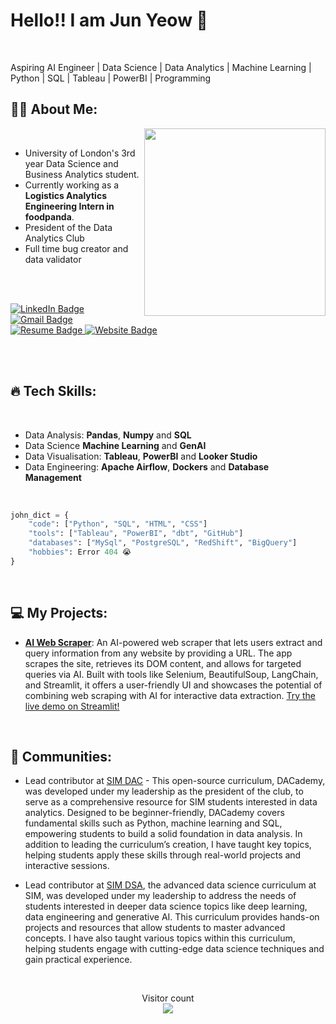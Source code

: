  # Hello!! I am Jun Yeow 👋

<br>

Aspiring AI Engineer | Data Science | Data Analytics | Machine Learning | Python | SQL | Tableau | PowerBI | Programming

<div >

  ## :man_technologist: About Me:
  <img align='right' src="https://gifsec.com/wp-content/uploads/2022/10/zenitsu-gif-2.gif" width="290" height="300">

  <br>
  
  - University of London's 3rd year Data Science and Business Analytics student. 
  - Currently working as a **Logistics Analytics Engineering Intern in foodpanda**.
  - President of the Data Analytics Club
  - Full time bug creator and data validator 
    
  <br>
  <br>
  
  <p>
      <a href="https://www.linkedin.com/in/junyeow/">
        <img src="https://img.shields.io/badge/LinkedIn-blue?style=for-the-badge&logo=linkedin&logoColor=white" alt="LinkedIn Badge"/>
      </a>
      <a href="mailto:junyeow89@gmail.com">
        <img src="https://img.shields.io/badge/Gmail-red?style=for-the-badge&logo=gmail&logoColor=white" alt="Gmail Badge"/>
      </a>
      <a href="https://drive.google.com/file/d/1x_-Z4a8l_AQXuItZqJBCvzND-3yAuS8Q/view">
        <img src="https://img.shields.io/badge/Resume-moss?style=for-the-badge&logo=google%20docs&logoColor=white&cacheSeconds=https%3A%2F%2Fprofile-counter.glitch.me%2FJohnYeow23%2Fcount.svg" alt="Resume Badge"/>
      </a>
      <a href="https://johnyeow23.github.io/JunYeow-Website/">
        <img src="https://img.shields.io/badge/Website-purple?style=for-the-badge&logo=google%20docs&logoColor=white&cacheSeconds=https%3A%2F%2Fprofile-counter.glitch.me%2FJohnYeow23%2Fcount.svg&link=https%3A%2F%2Fprofile-counter.glitch.me%2FJohnYeow23%2Fcount.svg" alt="Website Badge"/>
      </a>
  </p>
</div>

<br>
<br>

## :fire: Tech Skills:

<br>

- Data Analysis: **Pandas**, **Numpy** and **SQL**
- Data Science **Machine Learning** and **GenAI**
- Data Visualisation: **Tableau**, **PowerBI** and **Looker Studio**
- Data Engineering: **Apache Airflow**, **Dockers** and **Database Management**

<br>

```python
john_dict = {
    "code": ["Python", "SQL", "HTML", "CSS"]
    "tools": ["Tableau", "PowerBI", "dbt", "GitHub"]
    "databases": ["MySql", "PostgreSQL", "RedShift", "BigQuery"]
    "hobbies": Error 404 😭
}
```

<br>

## :computer: My Projects:
- **[AI Web Scraper](https://github.com/JohnYeow23/ai_webber/tree/main)**: An AI-powered web scraper that lets users extract and query information from any website by providing a URL. The app scrapes the site, retrieves its DOM content, and allows for targeted queries via AI. Built with tools like Selenium, BeautifulSoup, LangChain, and Streamlit, it offers a user-friendly UI and showcases the potential of combining web scraping with AI for interactive data extraction. [Try the live demo on Streamlit!](https://aiwebber-c2w8dfibt3htpgwtpswmif.streamlit.app/)

<br>

## :dancers: Communities:
- Lead contributor at [SIM DAC](https://github.com/DACSIM/DAC-Curriculum) - This open-source curriculum, DACademy, was developed under my leadership as the president of the club, to serve as a comprehensive resource for SIM students interested in data analytics. Designed to be beginner-friendly, DACademy covers fundamental skills such as Python, machine learning and SQL, empowering students to build a solid foundation in data analysis. In addition to leading the curriculum’s creation, I have taught key topics, helping students apply these skills through real-world projects and interactive sessions.

- Lead contributor at [SIM DSA](https://github.com/DACSIM/DSA-Curriculum), the advanced data science curriculum at SIM, was developed under my leadership to address the needs of students interested in deeper data science topics like deep learning, data engineering and generative AI. This curriculum provides hands-on projects and resources that allow students to master advanced concepts. I have also taught various topics within this curriculum, helping students engage with cutting-edge data science techniques and gain practical experience.

<br>

<p align="center"> Visitor count<br>
    <img src="https://profile-counter.glitch.me/JohnYeow23/count.svg" />
</p>
